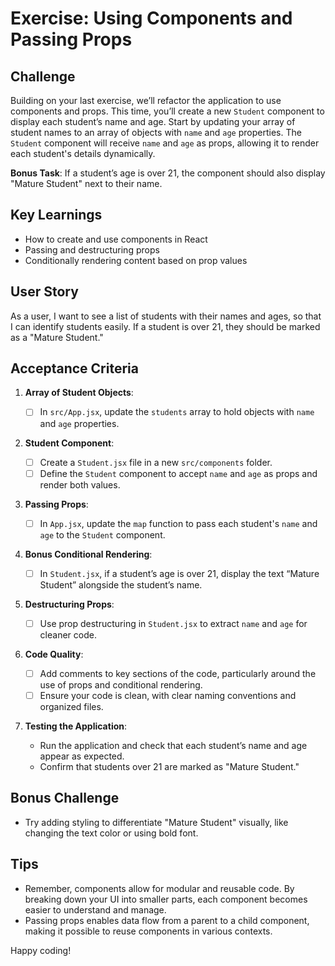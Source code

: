 # Exercise: Using Components and Passing Props

## Challenge

Building on your last exercise, we’ll refactor the application to use components and props. This time, you’ll create a new `Student` component to display each student’s name and age.
Start by updating your array of student names to an array of objects with `name` and `age` properties. The `Student` component will receive `name` and `age` as props, allowing it to render each student's details dynamically.

**Bonus Task**: If a student’s age is over 21, the component should also display "Mature Student" next to their name.

## Key Learnings

- How to create and use components in React
- Passing and destructuring props
- Conditionally rendering content based on prop values

## User Story

As a user, I want to see a list of students with their names and ages, so that I can identify students easily. If a student is over 21, they should be marked as a "Mature Student."

## Acceptance Criteria

1. **Array of Student Objects**:

   - [ ] In `src/App.jsx`, update the `students` array to hold objects with `name` and `age` properties.

2. **Student Component**:

   - [ ] Create a `Student.jsx` file in a new `src/components` folder.
   - [ ] Define the `Student` component to accept `name` and `age` as props and render both values.

3. **Passing Props**:

   - [ ] In `App.jsx`, update the `map` function to pass each student's `name` and `age` to the `Student` component.

4. **Bonus Conditional Rendering**:

   - [ ] In `Student.jsx`, if a student’s age is over 21, display the text “Mature Student” alongside the student’s name.

5. **Destructuring Props**:

   - [ ] Use prop destructuring in `Student.jsx` to extract `name` and `age` for cleaner code.

6. **Code Quality**:

   - [ ] Add comments to key sections of the code, particularly around the use of props and conditional rendering.
   - [ ] Ensure your code is clean, with clear naming conventions and organized files.

7. **Testing the Application**:
   - Run the application and check that each student’s name and age appear as expected.
   - Confirm that students over 21 are marked as "Mature Student."

## Bonus Challenge

- Try adding styling to differentiate "Mature Student" visually, like changing the text color or using bold font.

## Tips

- Remember, components allow for modular and reusable code. By breaking down your UI into smaller parts, each component becomes easier to understand and manage.
- Passing props enables data flow from a parent to a child component, making it possible to reuse components in various contexts.

Happy coding!

